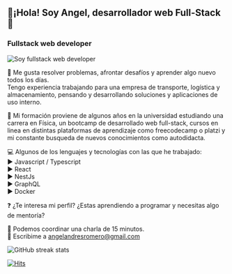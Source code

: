 ## 🙋¡Hola! Soy Angel, desarrollador web Full-Stack 🚀  
### Fullstack web developer
![Soy fullstack web developer](https://imgur.com/WCfq84y.png)


💙 Me gusta resolver problemas, afrontar desafíos y aprender algo nuevo todos los días.  
Tengo experiencia trabajando para una empresa de transporte, logística y almacenamiento, pensando y desarrollando soluciones y aplicaciones de uso interno.  

 📖 Mi formación proviene de algunos años en la universidad estudiando una carrera en Física, un bootcamp de desarrollado web full-stack, cursos en linea en distintas plataformas de aprendizaje como freecodecamp o platzi y mi constante busqueda de nuevos conocimientos como autodidacta.  

💻 Algunos de los lenguajes y tecnologías con las que he trabajado:  
▶ Javascript / Typescript  
▶ React  
▶ NestJs  
▶ GraphQL  
▶ Docker  


❓ ¿Te interesa mi perfil? ¿Estas aprendiendo a programar y necesitas algo de mentoría? 

📅 Podemos coordinar una charla de 15 minutos.  
📨 Escribime a angelandresromero@gmail.com  



![GitHub streak stats](https://github-readme-streak-stats.herokuapp.com/?user=AngelARVM)  

[![Hits](https://hits.seeyoufarm.com/api/count/incr/badge.svg?url=https%3A%2F%2Fgithub.com%2FAngelARVM%2Fhit-counter&count_bg=%23FF0019&title_bg=%23555555&icon=&icon_color=%23FFFFFF&title=Vistas&edge_flat=false)](https://hits.seeyoufarm.com)
